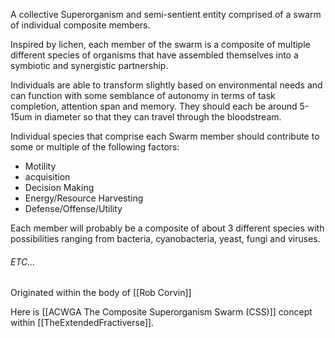 A collective Superorganism and semi-sentient entity comprised of a swarm of individual composite members. 

Inspired by lichen, each member of the swarm is a composite of multiple different species of organisms that have assembled themselves into a symbiotic and synergistic partnership.

Individuals are able to transform slightly based on environmental needs and can function with some semblance of autonomy in terms of task completion, attention span and memory. They should each be around 5-15um in diameter so that they can travel through the bloodstream.

Individual species that comprise each Swarm member should contribute to some or multiple of the following factors:
- Motility 
- acquisition
- Decision Making 
- Energy/Resource Harvesting 
- Defense/Offense/Utility 

Each member will probably be a composite of about 3 different species with possibilities ranging from bacteria, cyanobacteria, yeast, fungi and viruses.




###### ETC...


Originated within the body of [[Rob Corvin]]

Here is [[ACWGA The Composite Superorganism Swarm (CSS)]] concept within [[TheExtendedFractiverse]].